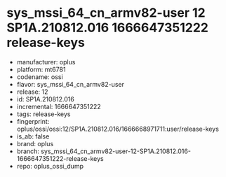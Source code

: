 # sys_mssi_64_cn_armv82-user 12 SP1A.210812.016 1666647351222 release-keys
- manufacturer: oplus
- platform: mt6781
- codename: ossi
- flavor: sys_mssi_64_cn_armv82-user
- release: 12
- id: SP1A.210812.016
- incremental: 1666647351222
- tags: release-keys
- fingerprint: oplus/ossi/ossi:12/SP1A.210812.016/1666668971711:user/release-keys
- is_ab: false
- brand: oplus
- branch: sys_mssi_64_cn_armv82-user-12-SP1A.210812.016-1666647351222-release-keys
- repo: oplus_ossi_dump
